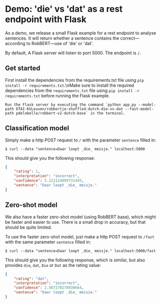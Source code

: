 # Demo: 'die' vs 'dat' as a rest endpoint with Flask

As a demo, we release a small Flask example for a rest endpoint to analyse sentences. 
It will return whether a sentence contains the correct—according to RobBERT—use of 'die' or 'dat'.

By default, A Flask server will listen to port 5000. The endpoint is `/`.

## Get started
First install the dependencies from the requirements.txt file using `pip install -r requirements.txt`.\nMake sure to install the required dependencies from the `requirements.txt` file using `pip install -r requirements.txt` before running the Flask example.

```shell script
Run the Flask server by executing the command `python app.py --model-path DTAI-KULeuven/robbertje-shuffled-dutch-die-vs-dat --fast-model-path pdelobelle/robbert-v2-dutch-base` in the terminal.
```

## Classification model
Simply make a http POST request to `/` with the parameter `sentence` filled in:

```shell script
$ curl --data "sentence=Daar loopt _die_ meisje." localhost:5000
```

This should give you the following response:

```json
{
    "rating": 1, 
    "interpretation": "incorrect", 
    "confidence": 5.222124099731445, 
    "sentence": "Daar loopt _die_ meisje."
}
```

## Zero-shot model
We also have a faster zero-shot model (using RobBERT base), which might be faster and easier to use. There is a small drop in accuracy, but that should be quite limited.

To use the faster zero-shot model, just make a http POST request to `/fast` with the same parameter `sentence` filled in:

```shell script
$ curl --data "sentence=Daar loopt _die_ meisje." localhost:5000/fast
```

This should give you the following response, which is similar, but also provides `die`, `dat`, `Die` or `Dat` as the rating value:

```json
{
    "rating": "dat", 
    "interpretation": "incorrect", 
    "confidence": 2.567270278930664, 
    "sentence": "Daar loopt _die_ meisie."
}                       
```